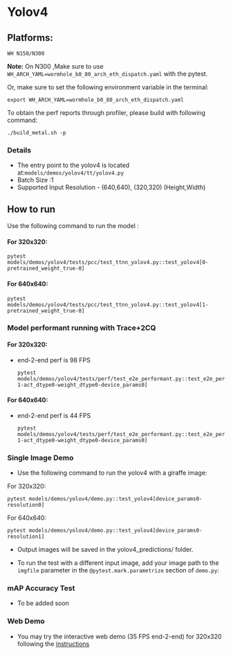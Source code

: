 # Yolov4

## Platforms:
    WH N150/N300
**Note:** On N300 ,Make sure to use `WH_ARCH_YAML=wormhole_b0_80_arch_eth_dispatch.yaml` with the pytest.

Or, make sure to set the following environment variable in the terminal:
```
export WH_ARCH_YAML=wormhole_b0_80_arch_eth_dispatch.yaml
```
To obtain the perf reports through profiler, please build with following command:
```
./build_metal.sh -p
```

### Details

- The entry point to the yolov4 is located at:`models/demos/yolov4/tt/yolov4.py`
- Batch Size :1
- Supported Input Resolution - (640,640), (320,320) (Height,Width)


## How to run
Use the following command to run the model :

#### For 320x320:
```
pytest models/demos/yolov4/tests/pcc/test_ttnn_yolov4.py::test_yolov4[0-pretrained_weight_true-0]
```
#### For 640x640:
```
pytest models/demos/yolov4/tests/pcc/test_ttnn_yolov4.py::test_yolov4[1-pretrained_weight_true-0]
```

### Model performant running with Trace+2CQ

#### For 320x320:
- end-2-end perf is 98 FPS
  ```
  pytest models/demos/yolov4/tests/perf/test_e2e_performant.py::test_e2e_performant[resolution0-1-act_dtype0-weight_dtype0-device_params0]
  ```
#### For 640x640:
- end-2-end perf is 44 FPS
  ```
  pytest models/demos/yolov4/tests/perf/test_e2e_performant.py::test_e2e_performant[resolution1-1-act_dtype0-weight_dtype0-device_params0]
  ```

### Single Image Demo

- Use the following command to run the yolov4 with a giraffe image:

For 320x320:
  ```
  pytest models/demos/yolov4/demo.py::test_yolov4[device_params0-resolution0]
  ```
For 640x640:
  ```
  pytest models/demos/yolov4/demo.py::test_yolov4[device_params0-resolution1]
  ```
- Output images will be saved in the yolov4_predictions/ folder.

- To run the test with a different input image, add your image path to the `imgfile` parameter in the `@pytest.mark.parametrize` section of `demo.py`:

### mAP Accuracy Test
- To be added soon

### Web Demo
- You may try the interactive web demo (35 FPS end-2-end) for 320x320 following the [instructions](https://github.com/tenstorrent/tt-metal/blob/main/models/demos/yolov4/README.md)
